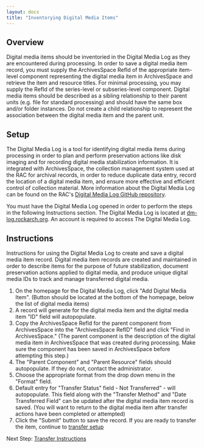 ```yaml
---
layout: docs
title: "Inventorying Digital Media Items"
---
```


## Overview

Digital media items should be inventoried in the Digital Media Log as they are encountered during processing. In order to save a digital media item record, you must supply the ArchivesSpace RefId of the appropriate item-level component representing the digital media item in ArchivesSpace and retrieve the item and resource titles. For minimal processing, you may supply the RefId of the series-level or subseries-level component. Digital media items should be described as a sibling relationship to their parent units (e.g. file for standard processing) and should have the same box and/or folder instances. Do not create a child relationship to represent the association between the digital media item and the parent unit.

## Setup

The Digital Media Log is a tool for identifying digital media items during processing in order to plan and perform preservation actions like disk imaging and for recording digital media stabilization information. It is integrated with ArchivesSpace, the collection management system used at the RAC for archival records, in order to reduce duplicate data entry, record the location of a digital media item, and ensure more effective and efficient control of collection material. More information about the Digital Media Log can be found on the RAC's [Digital Media Log GitHub repository](https://github.com/RockefellerArchiveCenter/dm_log).

You must have the Digital Media Log opened in order to perform the steps in the following Instructions section. The Digital Media Log is located at [dm-log.rockarch.org](http://dm-log.rockarch.org/). An account is required to access The Digital Media Log.

## Instructions

Instructions for using the Digital Media Log to create and save a digital media item record. Digital media item records are created and maintained in order to describe items for the purpose of future stabilization, document preservation actions applied to digital media, and produce unique digital media IDs to track and manage transferred digital media.  

1.  On the homepage for the Digital Media Log, click "Add Digital Media Item". (Button should be located at the bottom of the homepage, below the list of digital media items)
2.  A record will generate for the digital media item and the digital media item "ID" field will autopopulate.
3.  Copy the ArchivesSpace RefId for the parent component from ArchivesSpace into the "ArchivesSpace RefID" field and click "Find in ArchivesSpace." (The parent component is the description of the digital media item in ArchivesSpace that was created during processing. Make sure the component has been saved in ArchivesSpace before attempting this step.)
4.  The "Parent Component" and "Parent Resource" fields should autopopulate. If they do not, contact the administrator.
5.  Choose the appropriate format from the drop down menu in the "Format" field.
6.  Default entry for "Transfer Status" field - Not Transferred" - will autopopulate. This field along with the "Transfer Method" and "Date Transferred Field" can be updated after the digital media item record is saved. (You will want to return to the digital media item after transfer actions have been completed or attempted)
7. Click the "Submit" button to save the record. If you are ready to transfer the item, continue to [transfer setup](transfer-instructions#transfer-overview-&-setup)

Next Step: [Transfer Instructions](transfer-instructions)
